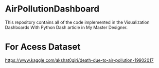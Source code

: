 # AirPollutionDashboard
This repository contains all of the code implemented in the Visualization Dashboards With Python Dash article in My Master Designer.

# For Acess Dataset
https://www.kaggle.com/akshat0giri/death-due-to-air-pollution-19902017
